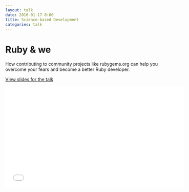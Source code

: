 ```yaml
---
layout: talk
date: 2016-01-17 0:00
title: Science-based Development
categories: talk
---
```

# Ruby & we

How contributing to community projects like rubygems.org can help you overcome your fears and become a better Ruby developer.

[View slides for the talk](//speakerdeck.com/olivierlacan/ruby-and-we)

<iframe width="560" height="315" src="//www.youtube.com/embed/vum-FJn7kes" frameborder="0" allowfullscreen></iframe>
